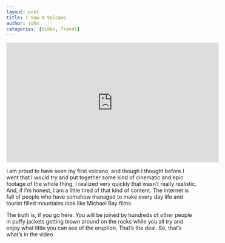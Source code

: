 ```yaml
---
layout: post
title: I Saw A Volcano
author: john
catagories: [Video, Travel]
---
```


<iframe width="560" height="315" src="https://www.youtube.com/embed/WTXK9X5CRXI" title="YouTube video player" frameborder="0" allow="accelerometer; autoplay; clipboard-write; encrypted-media; gyroscope; picture-in-picture" allowfullscreen></iframe>

I am proud to have seen my first volcano, and though I thought before I went that I would try and put together some kind of cinematic and epic footage of the whole thing, I realized very quickly that wasn’t really realistic. And, if I’m honest, I am a little tired of that kind of content. The internet is full of people who have somehow managed to make every day life and tourist filled mountains look like Michael Bay films.

The truth is, if you go here. You will be joined by hundreds of other people in puffy jackets getting blown around on the rocks while you all try and enjoy what little you can see of the eruption. That’s the deal. So, that’s what’s in the video.
